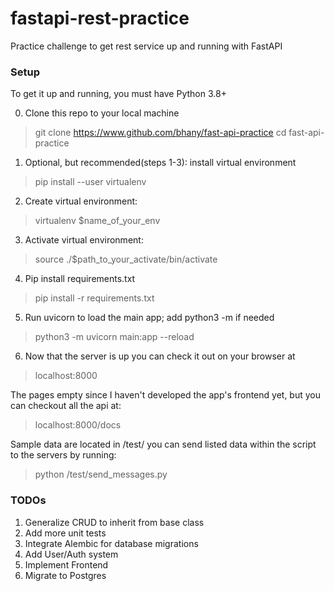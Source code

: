 # fastapi-rest-practice

Practice challenge to get rest service up and running with FastAPI


### Setup

To get it up and running, you must have Python 3.8+

0. Clone this repo to your local machine
> git clone https://www.github.com/bhany/fast-api-practice
> cd fast-api-practice
1. Optional, but recommended(steps 1-3): install virtual environment
> pip install --user virtualenv
2. Create virtual environment:
> virtualenv $name_of_your_env
3. Activate virtual environment:
> source ./$path_to_your_activate/bin/activate
4. Pip install requirements.txt
> pip install -r requirements.txt
5. Run uvicorn to load the main app; add python3 -m if needed
> python3 -m uvicorn main:app --reload
6. Now that the server is up you can check it out on your browser at
> localhost:8000

The pages empty since I haven't developed the app's frontend yet, but you can checkout all the api at:
> localhost:8000/docs

Sample data are located in /test/ you can send listed data within the script to the servers by running:
> python /test/send_messages.py

### TODOs
1. Generalize CRUD to inherit from base class
2. Add more unit tests
3. Integrate Alembic for database migrations
4. Add User/Auth system
5. Implement Frontend
6. Migrate to Postgres